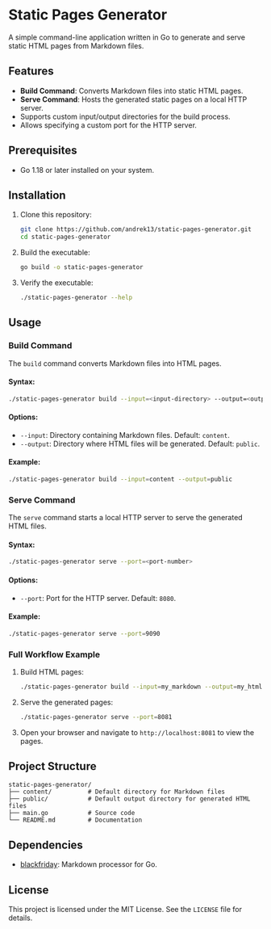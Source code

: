 # Static Pages Generator

A simple command-line application written in Go to generate and serve static HTML pages from Markdown files.

## Features
- **Build Command**: Converts Markdown files into static HTML pages.
- **Serve Command**: Hosts the generated static pages on a local HTTP server.
- Supports custom input/output directories for the build process.
- Allows specifying a custom port for the HTTP server.

## Prerequisites
- Go 1.18 or later installed on your system.

## Installation
1. Clone this repository:
   ```bash
   git clone https://github.com/andrek13/static-pages-generator.git
   cd static-pages-generator
   ```

2. Build the executable:
   ```bash
   go build -o static-pages-generator
   ```

3. Verify the executable:
   ```bash
   ./static-pages-generator --help
   ```

## Usage
### Build Command
The `build` command converts Markdown files into HTML pages.

#### Syntax:
```bash
./static-pages-generator build --input=<input-directory> --output=<output-directory>
```

#### Options:
- `--input`: Directory containing Markdown files. Default: `content`.
- `--output`: Directory where HTML files will be generated. Default: `public`.

#### Example:
```bash
./static-pages-generator build --input=content --output=public
```

### Serve Command
The `serve` command starts a local HTTP server to serve the generated HTML files.

#### Syntax:
```bash
./static-pages-generator serve --port=<port-number>
```

#### Options:
- `--port`: Port for the HTTP server. Default: `8080`.

#### Example:
```bash
./static-pages-generator serve --port=9090
```

### Full Workflow Example
1. Build HTML pages:
   ```bash
   ./static-pages-generator build --input=my_markdown --output=my_html
   ```

2. Serve the generated pages:
   ```bash
   ./static-pages-generator serve --port=8081
   ```

3. Open your browser and navigate to `http://localhost:8081` to view the pages.

## Project Structure
```
static-pages-generator/
├── content/          # Default directory for Markdown files
├── public/           # Default output directory for generated HTML files
├── main.go           # Source code
└── README.md         # Documentation
```

## Dependencies
- [blackfriday](https://github.com/russross/blackfriday): Markdown processor for Go.

## License
This project is licensed under the MIT License. See the `LICENSE` file for details.


